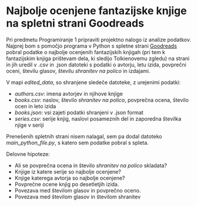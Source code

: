 # Najbolje ocenjene fantazijske knjige na spletni strani Goodreads

Pri predmetu Programiranje 1 pripraviti projektno nalogo iz analize podatkov. Najprej bom s pomočjo programa v Python s spletne strani [Goodreads](https://www.goodreads.com/shelf/show/fantasy) pobral podatke o najbolje ocenjenih fantazijskih knjigah (pri tem k fantazijskim knjiga prištevam dela, ki sledijo Tolkienovemu zgledu) na strani in jih uredil v .csv in .json datoteki s podatki o avtorju, letu izida, povprečni oceni, številu glasov, številu *shranitev na polico* in izdajami. 

V mapi *edited_data*, so shranjene sledeče datoteke, z urejenimi podatki:
- *authors.csv*: imena avtorjev in njihove knjige
- *books.csv*: naslov, število *shranitev na polico*, povprečna ocena, število ocen in leto izida
- *books.json*: vsi zajeti podatki shranjeni v .json format
- *series.csv*: serije knjig, naslovi posameznih del in zaporedna številka njige v seriji

Prenešenih spletnih strani nisem nalagal, sem pa dodal datoteko *main_python_file.py*, s katero sem podatke pobral s spleta.

Delovne hipoteze:
- Ali se povprečna ocena in število *shranitev na polico* skladata?
- Knjige iz katere serije so najbolje ocenjene?
- Knjige katerega avtorja so najbolje ocenjene?
- Povprečne ocene knjig po desetletjih izida.
- Povezava med številom glasov in povprečno oceno.
- Povezava med številom glasov in številom shranitev
